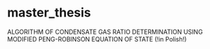 # master_thesis
ALGORITHM OF CONDENSATE GAS RATIO DETERMINATION USING MODIFIED PENG-ROBINSON EQUATION OF STATE (!in  Polish!)
